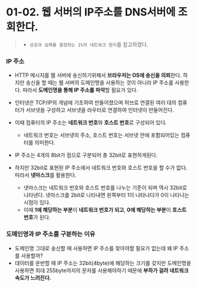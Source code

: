 # 01-02. 웹 서버의 IP주소를 DNS서버에 조회한다.

> - `성공과 실패를 결정하는 1%의 네트워크 원리`를 참고하였다.



### IP 주소

- HTTP 메시지를 웹 서버에 송신하기위해서 **브라우저는 OS에 송신을 의뢰**한다. 하지만 송신을 할 때는 웹 서버의 도메인명을 사용하는 것이 아니라 IP 주소를 사용한다. 따라서 **도메인명을 통해 IP 주소를 파악**할 필요가 있다.

- 인터넷은 TCP/IP의 개념에 기초하여 만들어졌으며 허브로 연결된 여러 대의 컴퓨터가 서브넷을 구성하고 서브넷을 라우터로 연결하여 인터넷이 만들어진다.
- 이때 컴퓨터의 IP 주소는 **네트워크 번호**와 **호스트 번호**로 구성되어 있다.
  - 네트워크 번호는 서브넷의 주소, 호스트 번호는 서브넷 안에 포함되어있는 컴퓨터를 의미한다.
- IP 주소는 4개의 8bit가 점으로 구분되어 총 32bit로 표현하게된다.
- 하지만 32bit로 표현된 IP 주소에서 네트워크 번호와 호스트 번호을 할 수가 없다. 따라서 **넷마스크**를 활용한다.
  - 넷마스크는 네트워크 번호와 호스트 번호를 나누는 기준이 되며 역시 32bit로 나타낸다. 넷마스크를 2bit로 나타내면 왼쪽부터 1이 나타나다가 0이 나타나는 시점이 있다. 
  - 이때 **1에 해당하는 부분**이 **네트워크 번호가 되고**, **0에 해당하는 부분**이 **호스트 번호**가 된다.



### 도메인명과 IP 주소를 구분하는 이유

- 도메인명 그대로 송신할 때 사용하면 IP 주소를 찾아야할 필요가 없는데 왜 IP 주소를 사용할까?
- 데이터를 운반할 때 IP 주소는 32bit(4byte)에 해당하는 크기를 갖지만 도메인명을 사용하면 최대 255byte까지의 문자를 사용해야하기 때문에 **부하가 걸려 네트워크 속도가 느려진다.**

